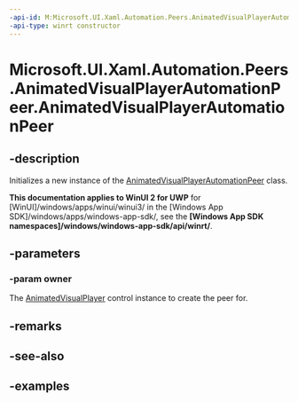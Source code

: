 ```yaml
---
-api-id: M:Microsoft.UI.Xaml.Automation.Peers.AnimatedVisualPlayerAutomationPeer.#ctor(Microsoft.UI.Xaml.Controls.AnimatedVisualPlayer)
-api-type: winrt constructor
---
```


<!-- Method syntax.
public AnimatedVisualPlayerAutomationPeer.AnimatedVisualPlayerAutomationPeer(AnimatedVisualPlayer owner)
-->

# Microsoft.UI.Xaml.Automation.Peers.AnimatedVisualPlayerAutomationPeer.AnimatedVisualPlayerAutomationPeer

## -description

Initializes a new instance of the [AnimatedVisualPlayerAutomationPeer](animatedvisualplayerautomationpeer.md) class.

**This documentation applies to WinUI 2 for UWP** for [WinUI]/windows/apps/winui/winui3/ in the [Windows App SDK]/windows/apps/windows-app-sdk/, see the **[Windows App SDK namespaces]/windows/windows-app-sdk/api/winrt/**.

## -parameters
### -param owner

The [AnimatedVisualPlayer](../microsoft.ui.xaml.controls/animatedvisualplayer.md) control instance to create the peer for.

## -remarks

## -see-also

## -examples

